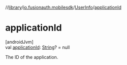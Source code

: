 //[library](../../../index.md)/[io.fusionauth.mobilesdk](../index.md)/[UserInfo](index.md)/[applicationId](application-id.md)

# applicationId

[androidJvm]\
val [applicationId](application-id.md): [String](https://kotlinlang.org/api/core/kotlin-stdlib/kotlin/-string/index.html)? = null

The ID of the application.